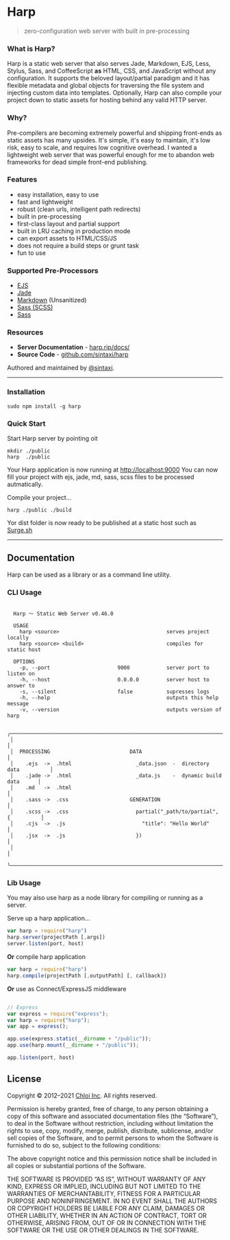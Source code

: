 # Harp

> zero-configuration web server with built in pre-processing

### What is Harp?

Harp is a static web server that also serves Jade, Markdown, EJS, Less, Stylus, Sass, and CoffeeScript **as** HTML, CSS, and JavaScript without any configuration. It supports the beloved layout/partial paradigm and it has flexible metadata and global objects for traversing the file system and injecting custom data into templates. Optionally, Harp can also compile your project down to static assets for hosting behind any valid HTTP server.

### Why?

Pre-compilers are becoming extremely powerful and shipping front-ends as static assets has many upsides. It's simple, it's easy to maintain, it's low risk, easy to scale, and requires low cognitive overhead. I wanted a lightweight web server that was powerful enough for me to abandon web frameworks for dead simple front-end publishing.

### Features

- easy installation, easy to use
- fast and lightweight
- robust (clean urls, intelligent path redirects)
- built in pre-processing
- first-class layout and partial support
- built in LRU caching in production mode
- can export assets to HTML/CSS/JS
- does not require a build steps or grunt task
- fun to use

### Supported Pre-Processors

- [EJS](https://ejs.co/)
- [Jade](http://jade-lang.com/)
- [Markdown](http://daringfireball.net/projects/markdown/) (Unsanitized)
- [Sass (SCSS)](http://sass-lang.com/)
- [Sass](http://sass-lang.com/)

### Resources

- **Server Documentation** - [harp.rip/docs/](http://harp.rip/docs/)
- **Source Code** - [github.com/sintaxi/harp](https://github.com/sintaxi/harp)

Authored and maintained by [@sintaxi](http://twitter.com/sintaxi).

---

### Installation

    sudo npm install -g harp

### Quick Start

Start Harp server by pointing oit

    mkdir ./public
    harp  ./public

Your Harp application is now running at [http://localhost:9000](http://localhost:9000)
You can now fill your project with ejs, jade, md, sass, scss files to be processed autmatically.

Compile your project...

    harp ./public ./build

Yor dist folder is now ready to be published at a static host such as [Surge.sh](https://surge.sh)

---

## Documentation

Harp can be used as a library or as a command line utility.

### CLI Usage

```
 
  Harp 〜 Static Web Server v0.46.0

  USAGE
    harp <source>                                   serves project locally
    harp <source> <build>                           compiles for static host

  OPTIONS
    -p, --port                      9000            server port to listen on
    -h, --host                      0.0.0.0         server host to answer to
    -s, --silent                    false           supresses logs
    -h, --help                                      outputs this help message
    -v, --version                                   outputs version of harp

 ╭───────────────────────────────────────────────────────────────────────────────╮
 │                                                                               │
 │  PROCESSING                          DATA                                     │
 │    .ejs  ->  .html                     _data.json  -  directory data          │
 │    .jade ->  .html                     _data.js    -  dynamic build data      │
 │    .md   ->  .html                                                            │
 │    .sass ->  .css                    GENERATION                               │
 │    .scss ->  .css                      partial("_path/to/partial", {          │
 │    .cjs  ->  .js                         "title": "Hello World"               │
 │    .jsx  ->  .js                       })                                     │
 │                                                                               │
 ╰───────────────────────────────────────────────────────────────────────────────╯

```

### Lib Usage

You may also use harp as a node library for compiling or running as a server.

Serve up a harp application...

```js
var harp = require("harp")
harp.server(projectPath [,args])
server.listen(port, host)
```

**Or** compile harp application

```js
var harp = require("harp")
harp.compile(projectPath [,outputPath] [, callback])
```

**Or** use as Connect/ExpressJS middleware

```js

```

```js 
// Express
var express = require("express");
var harp = require("harp");
var app = express();

app.use(express.static(__dirname + "/public"));
app.use(harp.mount(__dirname + "/public"));

app.listen(port, host)
```


## License

Copyright © 2012–2021 [Chloi Inc](http://chloi.io). All rights reserved.

Permission is hereby granted, free of charge, to any person obtaining a copy of this software and associated documentation files (the “Software”), to deal in the Software without restriction, including without limitation the rights to use, copy, modify, merge, publish, distribute, sublicense, and/or sell copies of the Software, and to permit persons to whom the Software is furnished to do so, subject to the following conditions:

The above copyright notice and this permission notice shall be included in all copies or substantial portions of the Software.

THE SOFTWARE IS PROVIDED “AS IS”, WITHOUT WARRANTY OF ANY KIND, EXPRESS OR IMPLIED, INCLUDING BUT NOT LIMITED TO THE WARRANTIES OF MERCHANTABILITY, FITNESS FOR A PARTICULAR PURPOSE AND NONINFRINGEMENT. IN NO EVENT SHALL THE AUTHORS OR COPYRIGHT HOLDERS BE LIABLE FOR ANY CLAIM, DAMAGES OR OTHER LIABILITY, WHETHER IN AN ACTION OF CONTRACT, TORT OR OTHERWISE, ARISING FROM, OUT OF OR IN CONNECTION WITH THE SOFTWARE OR THE USE OR OTHER DEALINGS IN THE SOFTWARE.

